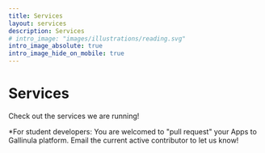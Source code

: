 ```yaml
---
title: Services
layout: services
description: Services
# intro_image: "images/illustrations/reading.svg"
intro_image_absolute: true
intro_image_hide_on_mobile: true
---
```


# Services

Check out the services we are running!

*For student developers: You are welcomed to "pull request" your Apps to Gallinula platform. Email the current active contributor to let us know!
